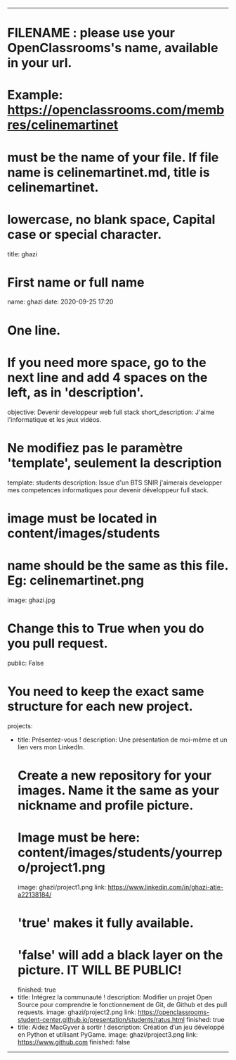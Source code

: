 ---

# FILENAME : please use your OpenClassrooms's name, available in your url.
# Example: https://openclassrooms.com/membres/celinemartinet
# must be the name of your file. If file name is celinemartinet.md, title is celinemartinet.
# lowercase, no blank space, Capital case or special character.
title: ghazi

# First name or full name
name: ghazi
date: 2020-09-25 17:20

# One line.
# If you need more space, go to the next line and add 4 spaces on the left, as in 'description'.
objective: Devenir developpeur web full stack
short_description: J'aime l'informatique et les jeux vidéos.

# Ne modifiez pas le paramètre 'template', seulement la description
template: students
description:
    Issue d'un BTS SNIR j'aimerais developper mes competences informatiques pour devenir développeur full stack.

# image must be located in content/images/students
# name should be the same as this file. Eg: celinemartinet.png
image: ghazi.jpg

# Change this to True when you do you pull request.
public: False

# You need to keep the exact same structure for each new project.
projects:
  - title: Présentez-vous !
    description: Une présentation de moi-même et un lien vers mon LinkedIn.
    # Create a new repository for your images. Name it the same as your nickname and profile picture.
    # Image must be here: content/images/students/yourrepo/project1.png
    image: ghazi/project1.png
    link: https://www.linkedin.com/in/ghazi-atie-a22138184/
    # 'true' makes it fully available.
    # 'false' will add a black layer on the picture. IT WILL BE PUBLIC!
    finished: true
  - title: Intégrez la communauté !
    description: Modifier un projet Open Source pour comprendre le fonctionnement de Git, de Github et des pull requests. 
    image: ghazi/project2.png
    link: https://openclassrooms-student-center.github.io/presentation/students/ratus.html
    finished: true
  - title: Aidez MacGyver à sortir !
    description: Création d’un jeu développé en Python et utilisant PyGame.
    image: ghazi/project3.png
    link: https://www.github.com
    finished: false
---